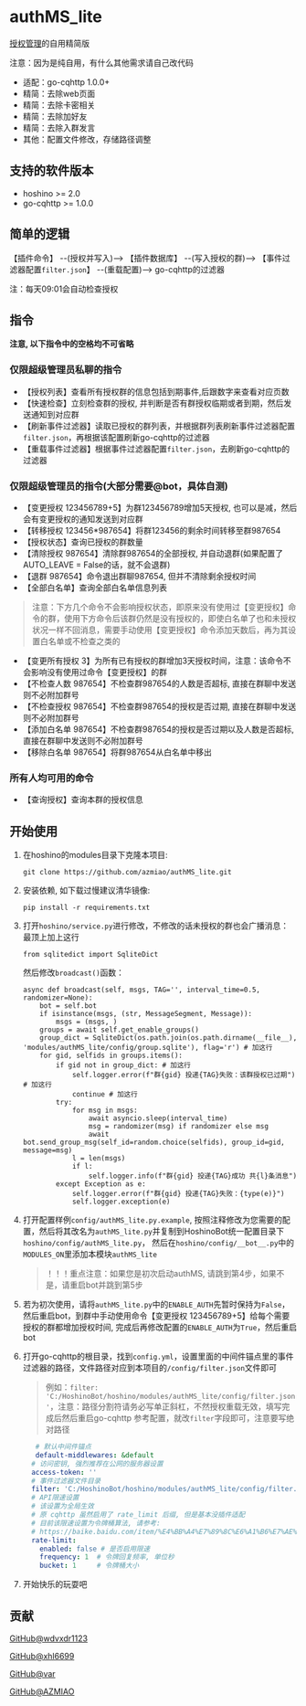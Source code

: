 # authMS_lite

[授权管理](https://github.com/pcrbot/authMS)的自用精简版

注意：因为是纯自用，有什么其他需求请自己改代码

 - 适配：go-cqhttp 1.0.0+
 - 精简：去除web页面
 - 精简：去除卡密相关
 - 精简：去除加好友
 - 精简：去除入群发言
 - 其他：配置文件修改，存储路径调整

## 支持的软件版本

 - hoshino >= 2.0
 - go-cqhttp >= 1.0.0
 
## 简单的逻辑

【插件命令】 --(授权并写入)--> 【插件数据库】 --(写入授权的群)--> 【事件过滤器配置`filter.json`】 --(重载配置)--> go-cqhttp的过滤器

注：每天09:01会自动检查授权

## 指令
**注意, 以下指令中的空格均不可省略**
### 仅限超级管理员私聊的指令

* 【授权列表】查看所有授权群的信息包括到期事件,后跟数字来查看对应页数
* 【快速检查】立刻检查群的授权, 并判断是否有群授权临期或者到期，然后发送通知到对应群
* 【刷新事件过滤器】读取已授权的群列表，并根据群列表刷新事件过滤器配置`filter.json`，再根据该配置刷新go-cqhttp的过滤器
* 【重载事件过滤器】根据事件过滤器配置`filter.json`，去刷新go-cqhttp的过滤器

### 仅限超级管理员的指令(大部分需要@bot，具体自测)

* 【变更授权 123456789+5】为群123456789增加5天授权, 也可以是减，然后会有变更授权的通知发送到对应群
* 【转移授权 123456*987654】将群123456的剩余时间转移至群987654
* 【授权状态】查询已授权的群数量
* 【清除授权 987654】清除群987654的全部授权, 并自动退群(如果配置了AUTO_LEAVE = False的话，就不会退群)
* 【退群 987654】命令退出群聊987654, 但并不清除剩余授权时间
* 【全部白名单】查询全部白名单信息列表

> 注意：下方几个命令不会影响授权状态，即原来没有使用过【变更授权】命令的群，使用下方命令后该群仍然是没有授权的，即使白名单了也和未授权状况一样不回消息，需要手动使用【变更授权】命令添加天数后，再为其设置白名单或不检查之类的
* 【变更所有授权 3】为所有已有授权的群增加3天授权时间，注意：该命令不会影响没有使用过命令【变更授权】的群
* 【不检查人数 987654】不检查群987654的人数是否超标, 直接在群聊中发送则不必附加群号
* 【不检查授权 987654】不检查群987654的授权是否过期, 直接在群聊中发送则不必附加群号
* 【添加白名单 987654】不检查群987654的授权是否过期以及人数是否超标, 直接在群聊中发送则不必附加群号
* 【移除白名单 987654】将群987654从白名单中移出

### 所有人均可用的命令

* 【查询授权】查询本群的授权信息

## 开始使用

1. 在hoshino的modules目录下克隆本项目:
   ```
   git clone https://github.com/azmiao/authMS_lite.git
   ```
2. 安装依赖, 如下载过慢建议清华镜像: 
   ```
   pip install -r requirements.txt
   ```
3. 打开`hoshino/service.py`进行修改，不修改的话未授权的群也会广播消息：
    最顶上加上这行
    ```
    from sqlitedict import SqliteDict
    ```
    然后修改`broadcast()`函数：
    ```
    async def broadcast(self, msgs, TAG='', interval_time=0.5, randomizer=None):
        bot = self.bot
        if isinstance(msgs, (str, MessageSegment, Message)):
            msgs = (msgs, )
        groups = await self.get_enable_groups()
        group_dict = SqliteDict(os.path.join(os.path.dirname(__file__), 'modules/authMS_lite/config/group.sqlite'), flag='r') # 加这行
        for gid, selfids in groups.items():
            if gid not in group_dict: # 加这行
                self.logger.error(f"群{gid} 投递{TAG}失败：该群授权已过期") # 加这行
                continue # 加这行
            try:
                for msg in msgs:
                    await asyncio.sleep(interval_time)
                    msg = randomizer(msg) if randomizer else msg
                    await bot.send_group_msg(self_id=random.choice(selfids), group_id=gid, message=msg)
                l = len(msgs)
                if l:
                    self.logger.info(f"群{gid} 投递{TAG}成功 共{l}条消息")
            except Exception as e:
                self.logger.error(f"群{gid} 投递{TAG}失败：{type(e)}")
                self.logger.exception(e)
    ```

4. 打开配置样例`config/authMS_lite.py.example`, 按照注释修改为您需要的配置，然后将其改名为`authMS_lite.py`并复制到HoshinoBot统一配置目录下`hoshino/config/authMS_lite.py`，
然后在`hoshino/config/__bot__.py`中的`MODULES_ON`里添加本模块`authMS_lite`
   > ！！！重点注意：如果您是初次启动authMS, 请跳到第4步，如果不是，请重启bot并跳到第5步

5. 若为初次使用，请将`authMS_lite.py`中的`ENABLE_AUTH`先暂时保持为`False`，然后重启bot，到群中手动使用命令【变更授权 123456789+5】给每个需要授权的群都增加授权时间, 完成后再修改配置的`ENABLE_AUTH`为`True`，然后重启bot

6. 打开go-cqhttp的根目录，找到`config.yml`，设置里面的中间件锚点里的事件过滤器的路径，文件路径对应到本项目的`/config/filter.json`文件即可
   > 例如：`filter: 'C:/HoshinoBot/hoshino/modules/authMS_lite/config/filter.json'`，注意：路径分割符请务必写单正斜杠，不然授权重载无效，填写完成后然后重启go-cqhttp
   > 参考配置，就改`filter`字段即可，注意要写绝对路径
   ```yml
      # 默认中间件锚点
      default-middlewares: &default
     # 访问密钥, 强烈推荐在公网的服务器设置
     access-token: ''
     # 事件过滤器文件目录
     filter: 'C:/HoshinoBot/hoshino/modules/authMS_lite/config/filter.json'
     # API限速设置
     # 该设置为全局生效
     # 原 cqhttp 虽然启用了 rate_limit 后缀, 但是基本没插件适配
     # 目前该限速设置为令牌桶算法, 请参考:
     # https://baike.baidu.com/item/%E4%BB%A4%E7%89%8C%E6%A1%B6%E7%AE%97%E6%B3%95/6597000?fr=aladdin
     rate-limit:
       enabled: false # 是否启用限速
       frequency: 1  # 令牌回复频率, 单位秒
       bucket: 1     # 令牌桶大小
   ```

7. 开始快乐的玩耍吧

## 贡献

[GitHub@wdvxdr1123](https://github.com/wdvxdr1123)

[GitHub@xhl6699](https://github.com/xhl6666)

[GitHub@var](https://github.com/var-mixer)

[GitHub@AZMIAO](https://github.com/azmiao)